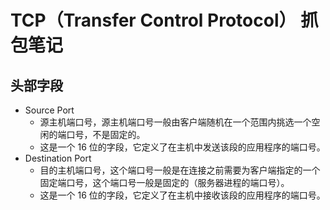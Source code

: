 # TCP（Transfer Control Protocol） 抓包笔记

## 头部字段
- Source Port
  - 源主机端口号，源主机端口号一般由客户端随机在一个范围内挑选一个空闲的端口号，不是固定的。
  - 这是一个 16 位的字段，它定义了在主机中发送该段的应用程序的端口号。
- Destination Port
  - 目的主机端口号，这个端口号一般是在连接之前需要为客户端指定的一个固定端口号，这个端口号一般是固定的（服务器进程的端口号）。
  - 这是一个 16 位的字段，它定义了在主机中接收该段的应用程序的端口号。